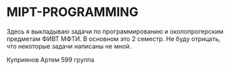 # MIPT-PROGRAMMING
Здесь я выкладываю задачи по программированию и околопрогерским предметам ФИВТ МФТИ. В основном это 2 семестр.
Не буду отрицать, что некоторые задачи написаны не мной.

Куприянов Артем
599 группа
